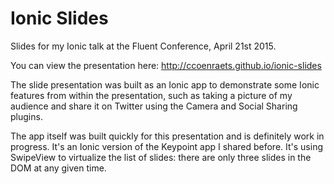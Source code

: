 # Ionic Slides

Slides for my Ionic talk at the Fluent Conference, April 21st 2015.

You can view the presentation here:
http://ccoenraets.github.io/ionic-slides

The slide presentation was built as an Ionic app to demonstrate some Ionic features from within the presentation, such as taking a picture of my audience and share it on Twitter using the Camera and Social Sharing plugins.

The app itself was built quickly for this presentation and is definitely work in progress. It's an Ionic version of the Keypoint app I shared before. It's using SwipeView to virtualize the list of slides: there are only three slides in the DOM at any given time.